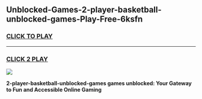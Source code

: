 
## Unblocked-Games-2-player-basketball-unblocked-games-Play-Free-6ksfn
<h3>
<a href="https://premium76.site?title=2-player-basketball-unblocked-games&ref=15A">CLICK TO PLAY</a></h3>
<hr>

<h3>
<a href="https://premium76.site?title=2-player-basketball-unblocked-games&ref=15A">CLICK 2 PLAY</a>
  
</h3>

<a href="https://premium76.site?title=2-player-basketball-unblocked-games&ref=15A"><img src="https://clearcache.store/games.png"></a>


**2-player-basketball-unblocked-games games unblocked: Your Gateway to Fun and Accessible Online Gaming**
